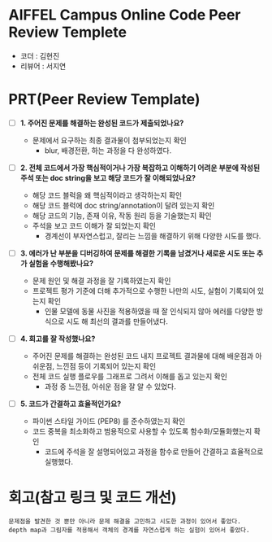 # AIFFEL Campus Online Code Peer Review Templete
- 코더 : 김현진
- 리뷰어 : 서지연


# PRT(Peer Review Template)
- [ ]  **1. 주어진 문제를 해결하는 완성된 코드가 제출되었나요?**
    - 문제에서 요구하는 최종 결과물이 첨부되었는지 확인
        - blur, 배경전환, 하는 과정을 다 완성하였다. 
    
- [ ]  **2. 전체 코드에서 가장 핵심적이거나 가장 복잡하고 이해하기 어려운 부분에 작성된 
주석 또는 doc string을 보고 해당 코드가 잘 이해되었나요?**
    - 해당 코드 블럭을 왜 핵심적이라고 생각하는지 확인
    - 해당 코드 블럭에 doc string/annotation이 달려 있는지 확인
    - 해당 코드의 기능, 존재 이유, 작동 원리 등을 기술했는지 확인
    - 주석을 보고 코드 이해가 잘 되었는지 확인
        - 경계선이 부자연스럽고, 잘리는 느낌을 해결하기 위해 다양한 시도를 했다. 
        
- [ ]  **3. 에러가 난 부분을 디버깅하여 문제를 해결한 기록을 남겼거나
새로운 시도 또는 추가 실험을 수행해봤나요?**
    - 문제 원인 및 해결 과정을 잘 기록하였는지 확인
    - 프로젝트 평가 기준에 더해 추가적으로 수행한 나만의 시도, 
    실험이 기록되어 있는지 확인
        - 인물 모델에 동물 사진을 적용하였을 때 잘 인식되지 않아 에러를 다양한 방식으로 시도 해 최선의 결과를 만들어냈다. 
        
- [ ]  **4. 회고를 잘 작성했나요?**
    - 주어진 문제를 해결하는 완성된 코드 내지 프로젝트 결과물에 대해
    배운점과 아쉬운점, 느낀점 등이 기록되어 있는지 확인
    - 전체 코드 실행 플로우를 그래프로 그려서 이해를 돕고 있는지 확인
        - 과정 중 느낀점, 아쉬운 점을 잘 알 수 있었다. 
        
- [ ]  **5. 코드가 간결하고 효율적인가요?**
    - 파이썬 스타일 가이드 (PEP8) 를 준수하였는지 확인
    - 코드 중복을 최소화하고 범용적으로 사용할 수 있도록 함수화/모듈화했는지 확인
        - 코드에 주석을 잘 설명되어있고 과정을 함수로 만들어 간결하고 효율적으로 실행했다. 


# 회고(참고 링크 및 코드 개선)
```
문제점을 발견한 것 뿐만 아니라 문제 해결을 고민하고 시도한 과정이 있어서 좋았다.
depth map과 그림자를 적용해서 객체의 경계를 자연스럽게 하는 실험이 있어서 좋았다. 
```
